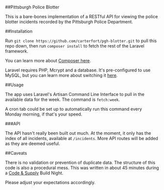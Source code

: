 ##Pittsburgh Police Blotter

This is a bare-bones implementation of a RESTful API for viewing the police blotter incidents recorded by the Pittsburgh Police Department.

##Installation

Run `git clone https://github.com/carterfort/pgh-blotter.git` to pull this repo down, then run `composer install` to fetch the rest of the Laravel framework.

You can learn more about [Composer here](http://getcomposer.org).

Laravel requires PHP, Mcrypt and a database. It's pre-configured to use MySQL, but you can learn more about switching it [here](http://laravel.com).

##Usage

The app uses Laravel's Artisan Command Line Interface to pull in the available data for the week. The command is `fetch:week`.

A cron tab could be set up to automatically run this command every Monday morning, if that's your speed.

###API

The API hasn't really been built out much. At the moment, it only has the index of all incidents, available at `/incidents`. More API routes will be added as they are deemed useful.

##Caveats

There is no validation or prevention of duplicate data. The structure of this code is also a procedural mess. This was written in about 45 minutes during a [Code & Supply](http://codeandsupply.co) Build Night.

Please adjust your expectations accordingly.

